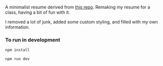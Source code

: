 A minimalist resume derived from [this repo](https://github.com/BartoszJarocki/cv). Remaking my resume for a class, having a bit of fun with it.

I removed a lot of junk, added some custom styling, and filled with my own information.

### To run in development
```bash
npm install
```
```bash
npm run dev
```

